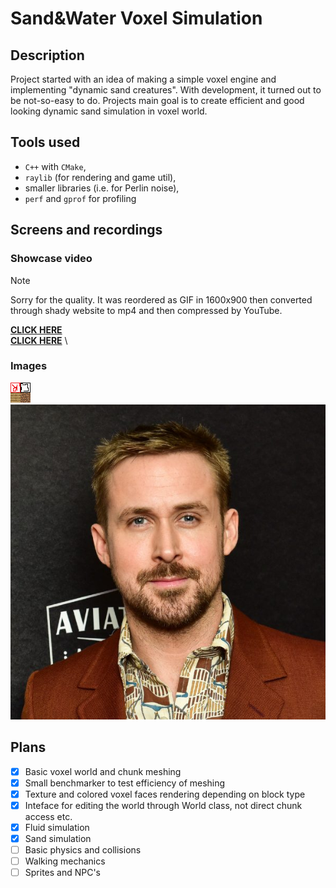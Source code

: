 # Sand&Water Voxel Simulation
## Description
Project started with an idea of making a simple voxel engine and implementing "dynamic sand creatures".
With development, it turned out to be not-so-easy to do.
Projects main goal is to create efficient and good looking dynamic sand simulation in voxel world.

## Tools used
- `C++` with `CMake`,
- `raylib` (for rendering and game util),
- smaller libraries (i.e. for Perlin noise),
- `perf` and `gprof` for profiling

## Screens and recordings
### Showcase video 
> [!NOTE]
> Sorry for the quality.
> It was reordered as GIF in 1600x900 then converted through shady website to mp4 and then compressed by YouTube.
> 
[**CLICK HERE**](https://youtu.be/Bz357Av9Bb0) \
[**CLICK HERE**](https://youtu.be/Bz357Av9Bb0) \

### Images
![](resources/textures/dirt_plank.png) \
![](resources/textures/gosling.jpg)

## Plans
- [x] Basic voxel world and chunk meshing
- [x] Small benchmarker to test efficiency of meshing
- [x] Texture and colored voxel faces rendering depending on block type
- [x] Inteface for editing the world through World class, not direct chunk access etc.
- [x] Fluid simulation
- [x] Sand simulation
- [ ] Basic physics and collisions
- [ ] Walking mechanics
- [ ] Sprites and NPC's